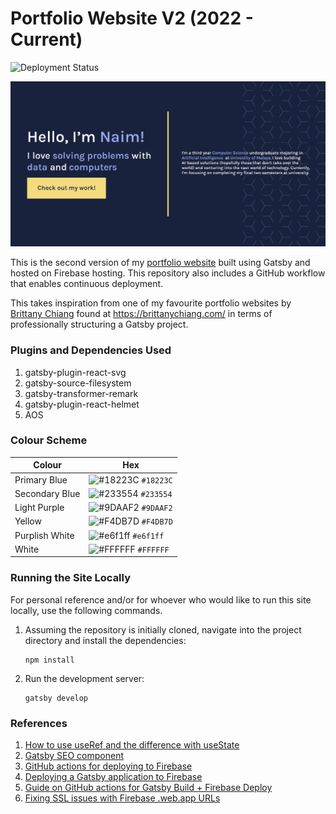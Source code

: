 # Portfolio Website V2 (2022 - Current)

![Deployment Status](https://github.com/tengznaim/portfolio-website-v2/actions/workflows/build-deploy.yml/badge.svg)

<img src="static/og.png">

This is the second version of my [portfolio website](https://tengkunaim.web.app) built using Gatsby and hosted on Firebase hosting. This repository also includes a GitHub workflow that enables continuous deployment.

This takes inspiration from one of my favourite portfolio websites by [Brittany Chiang](https://github.com/bchiang7/v4) found at https://brittanychiang.com/ in terms of professionally structuring a Gatsby project.

### Plugins and Dependencies Used

1. gatsby-plugin-react-svg
2. gatsby-source-filesystem
3. gatsby-transformer-remark
4. gatsby-plugin-react-helmet
5. AOS

### Colour Scheme

| Colour         | Hex                                                                |
| -------------- | ------------------------------------------------------------------ |
| Primary Blue   | ![#18223C](https://via.placeholder.com/10/18223C?text=+) `#18223C` |
| Secondary Blue | ![#233554](https://via.placeholder.com/10/233554?text=+) `#233554` |
| Light Purple   | ![#9DAAF2](https://via.placeholder.com/10/9DAAF2?text=+) `#9DAAF2` |
| Yellow         | ![#F4DB7D](https://via.placeholder.com/10/F4DB7D?text=+) `#F4DB7D` |
| Purplish White | ![#e6f1ff](https://via.placeholder.com/10/e6f1ff?text=+) `#e6f1ff` |
| White          | ![#FFFFFF](https://via.placeholder.com/10/FFFFFF?text=+) `#FFFFFF` |

### Running the Site Locally

For personal reference and/or for whoever who would like to run this site locally, use the following commands.

1. Assuming the repository is initially cloned, navigate into the project directory and install the dependencies:
   ```
   npm install
   ```
2. Run the development server:
   ```
   gatsby develop
   ```

### References

1. [How to use useRef and the difference with useState](https://www.youtube.com/watch?v=t2ypzz6gJm0)
2. [Gatsby SEO component](https://www.gatsbyjs.com/docs/add-seo-component/)
3. [GitHub actions for deploying to Firebase](https://github.com/marketplace/actions/deploy-to-firebase-hosting)
4. [Deploying a Gatsby application to Firebase](https://www.gatsbyjs.com/docs/how-to/previews-deploys-hosting/deploying-to-firebase/)
5. [Guide on GitHub actions for Gatsby Build + Firebase Deploy](https://www.andrewvillazon.com/automatically-deploying-with-github-actions/)
6. [Fixing SSL issues with Firebase .web.app URLs](https://stackoverflow.com/questions/63508679/how-do-i-resolve-err-cert-common-name-invalid-page-after-visiting-my-firebase)
